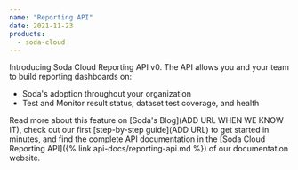 ```yaml
---
name: "Reporting API"
date: 2021-11-23
products:
  - soda-cloud
---
```


Introducing Soda Cloud Reporting API v0. The API allows you and your team to build reporting dashboards on:
- Soda's adoption throughout your organization
- Test and Monitor result status, dataset test coverage, and health

Read more about this feature on [Soda's Blog](ADD URL WHEN WE KNOW IT), check out our first [step-by-step guide](ADD URL) to get started in minutes, and find the complete API documentation in the [Soda Cloud Reporting API]({% link api-docs/reporting-api.md %}) of our documentation website.
